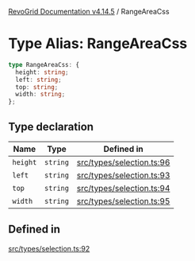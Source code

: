 [RevoGrid Documentation v4.14.5](README.md) / RangeAreaCss

# Type Alias: RangeAreaCss

```ts
type RangeAreaCss: {
  height: string;
  left: string;
  top: string;
  width: string;
};
```

## Type declaration

| Name | Type | Defined in |
| ------ | ------ | ------ |
| `height` | `string` | [src/types/selection.ts:96](https://github.com/revolist/revogrid/blob/395fb64310e6654557393205ff295dbb2f4142c5/src/types/selection.ts#L96) |
| `left` | `string` | [src/types/selection.ts:93](https://github.com/revolist/revogrid/blob/395fb64310e6654557393205ff295dbb2f4142c5/src/types/selection.ts#L93) |
| `top` | `string` | [src/types/selection.ts:94](https://github.com/revolist/revogrid/blob/395fb64310e6654557393205ff295dbb2f4142c5/src/types/selection.ts#L94) |
| `width` | `string` | [src/types/selection.ts:95](https://github.com/revolist/revogrid/blob/395fb64310e6654557393205ff295dbb2f4142c5/src/types/selection.ts#L95) |

## Defined in

[src/types/selection.ts:92](https://github.com/revolist/revogrid/blob/395fb64310e6654557393205ff295dbb2f4142c5/src/types/selection.ts#L92)
